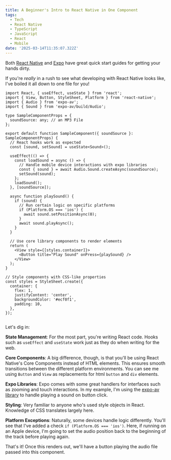 ```yaml
---
title: A Beginner's Intro to React Native in One Component
tags:
  - Tech
  - React Native
  - TypeScript
  - JavaScript
  - React
  - Mobile
date: '2025-03-14T11:35:07.322Z'
---
```


Both [React Native](https://reactnative.dev/docs/getting-started) and [Expo](https://docs.expo.dev/tutorial/create-your-first-app/) have great quick start guides for getting your hands dirty.

If you're _really_ in a rush to see what developing with React Native looks like, I've boiled it all down to one file for you!

```
import React, { useEffect, useState } from 'react';
import { View, Button, StyleSheet, Platform } from 'react-native';
import { Audio } from 'expo-av';
import { Sound } from 'expo-av/build/Audio';

type SampleComponentProps = {
  soundSource: any; // an MP3 File
};

export default function SampleComponent({ soundSource }: SampleComponentProps) {
  // React hooks work as expected
  const [sound, setSound] = useState<Sound>();

  useEffect(() => {
    const loadSound = async () => {
      // Handle mobile device interactions with expo libraries
      const { sound } = await Audio.Sound.createAsync(soundSource);
      setSound(sound);
    };
    loadSound();
  }, [soundSource]);

  async function playSound() {
    if (sound) {
      // Run certain logic on specific platforms
      if (Platform.OS === 'ios') {
        await sound.setPositionAsync(0);
      }
      await sound.playAsync();
    }
  }

  // Use core library components to render elements
  return (
    <View style={[styles.container]}>
      <Button title="Play Sound" onPress={playSound} />
    </View>
  );
}

// Style components with CSS-like properties
const styles = StyleSheet.create({
  container: {
    flex: 1,
    justifyContent: 'center',
    backgroundColor: '#ecf0f1',
    padding: 10,
  },
});


```

Let's dig in:

**State Management**: For the most part, you're writing React code. Hooks such as `useEffect` and `useState` work just as they do when writing for the web.

**Core Components**: A big difference, though, is that you'll be using React Native's Core Components instead of HTML elements. This ensures smooth transitions between the different platform environments. You can see me using `Button` and `View` as replacements for html `button` and `div` elements.

**Expo Libraries**: Expo comes with some great handlers for interfaces such as zooming and touch interactions. In my example, I'm using the [expo-av library](https://docs.expo.dev/versions/latest/sdk/audio-av/) to handle playing a sound on button click.

**Styling**: Very familiar to anyone who's used style objects in React. Knowledge of CSS translates largely here.

**Platform Exceptions**: Naturally, some devices handle logic differently. You'll see that I've added a check `if (Platform.OS === 'ios')`. Here, if running on an Apple device, I'm going to set the audio position back to the beginning of the track before playing again.

That's it! Once this renders out, we'll have a button playing the audio file passed into this component.
